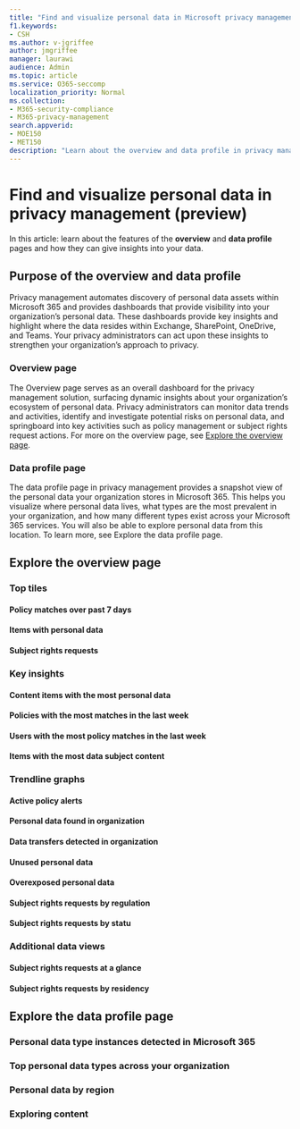 ```yaml
---
title: "Find and visualize personal data in Microsoft privacy management (preview)"
f1.keywords:
- CSH
ms.author: v-jgriffee
author: jmgriffee
manager: laurawi
audience: Admin
ms.topic: article
ms.service: O365-seccomp
localization_priority: Normal
ms.collection: 
- M365-security-compliance
- M365-privacy-management
search.appverid: 
- MOE150
- MET150
description: "Learn about the overview and data profile in privacy management and how to gain insights into the personal data in your organization's Microsoft 365 environment."
---
```


# Find and visualize personal data in privacy management (preview)

In this article: learn about the features of the **overview** and **data profile** pages and how they can give insights into your data.

## Purpose of the overview and data profile

Privacy management automates discovery of personal data assets within Microsoft 365 and provides dashboards that provide visibility into your organization’s personal data. These dashboards provide key insights and highlight where the data resides within Exchange, SharePoint, OneDrive, and Teams. Your privacy administrators can act upon these insights to strengthen your organization’s approach to privacy.

### Overview page

The Overview page serves as an overall dashboard for the privacy management solution, surfacing dynamic insights about your organization’s ecosystem of personal data. Privacy administrators can monitor data trends and activities, identify and investigate potential risks on personal data, and springboard into key activities such as policy management or subject rights request actions. For more on the overview page, see [Explore the overview page](#explore-the-overview-page).

### Data profile page

The data profile page in privacy management provides a snapshot view of the personal data your organization stores in Microsoft 365. This helps you visualize where personal data lives, what types are the most prevalent in your organization, and how many different types exist across your Microsoft 365 services. You will also be able to explore personal data from this location. To learn more, see Explore the data profile page.

## Explore the overview page

### Top tiles

#### Policy matches over past 7 days

#### Items with personal data

#### Subject rights requests

### Key insights

#### Content items with the most personal data

#### Policies with the most matches in the last week

#### Users with the most policy matches in the last week

#### Items with the most data subject content

### Trendline graphs

#### Active policy alerts

#### Personal data found in organization

#### Data transfers detected in organization

#### Unused personal data

#### Overexposed personal data

#### Subject rights requests by regulation

#### Subject rights requests by statu

### Additional data views

#### Subject rights requests at a glance

#### Subject rights requests by residency

## Explore the data profile page

### Personal data type instances detected in Microsoft 365

### Top personal data types across your organization

### Personal data by region

### Exploring content


